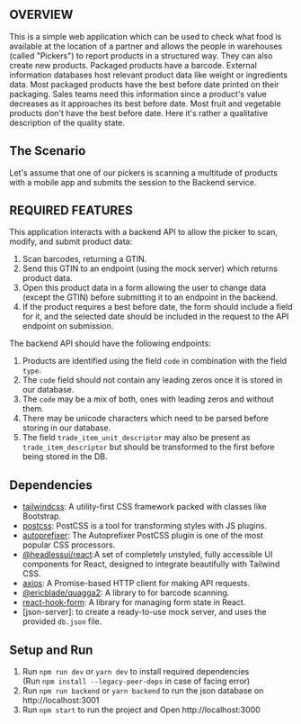 ## OVERVIEW 
  This is a simple web application which can be used to check what food is available at the location of a partner and
  allows the people in warehouses (called "Pickers") to report products in a structured way. They can also create new products. Packaged products have a barcode. External information databases host relevant product data like weight or ingredients data. Most packaged products have the best before date printed on their packaging. Sales teams need this information since a product's value decreases as it approaches its best before date. Most fruit and vegetable products don't have the best before date. Here it's rather a qualitative description of the quality state.

## The Scenario
Let's assume that one of our pickers is scanning a multitude of products with a mobile app and submits the session to the Backend service. 

## REQUIRED FEATURES 
This application interacts with a backend API to allow the picker to scan, modify, and submit product data:

1. Scan barcodes, returning a GTIN.
2. Send this GTIN to an endpoint (using the mock server) which returns product data.
3. Open this product data in a form allowing the user to change data (except the GTIN) before submitting it to an endpoint in the backend.
4. If the product requires a best before date, the form should include a field for it, and the selected date should be included in the request to the API endpoint on submission.

The backend API should have the following endpoints:

1. Products are identified using the field `code` in combination with the field `type`.
2. The `code` field should not contain any leading zeros once it is stored in our database.
3. The `code` may be a mix of both, ones with leading zeros and without them.
4. There may be unicode characters which need to be parsed before storing in our database.
5. The field `trade_item_unit_descriptor` may also be present as `trade_item_descriptor` but should be transformed to the first before being stored in the DB.


## Dependencies
- [tailwindcss](https://tailwindcss.com/): A utility-first CSS framework packed with classes like Bootstrap.
- [postcss](https://www.npmjs.com/package/postcss): PostCSS is a tool for transforming styles with JS plugins.
- [autoprefixer](https://github.com/postcss/autoprefixer): The Autoprefixer PostCSS plugin is one of the most popular CSS
  processors.
- [@headlessui/react](https://www.npmjs.com/package/@headlessui/react):A set of completely unstyled, fully 
  accessible UI components for React, designed to integrate beautifully with Tailwind CSS.
- [axios](https://github.com/axios/axios): A Promise-based HTTP client for making API requests.
- [@ericblade/quagga2](https://github.com/ericblade/quagga2): A library to for barcode scanning.
- [react-hook-form](https://react-hook-form.com/): A library for managing form state in React.
- [json-server]: to create a ready-to-use mock server, and uses the provided `db.json` file.

## Setup and Run
1. Run `npm run dev` or `yarn dev` to install required dependencies <br />
  (Run `npm install --legacy-peer-deps` in case of facing error)
2. Run `npm run backend` or `yarn backend` to run the json database on http://localhost:3001
3. Run `npm start` to run the project and Open http://localhost:3000
